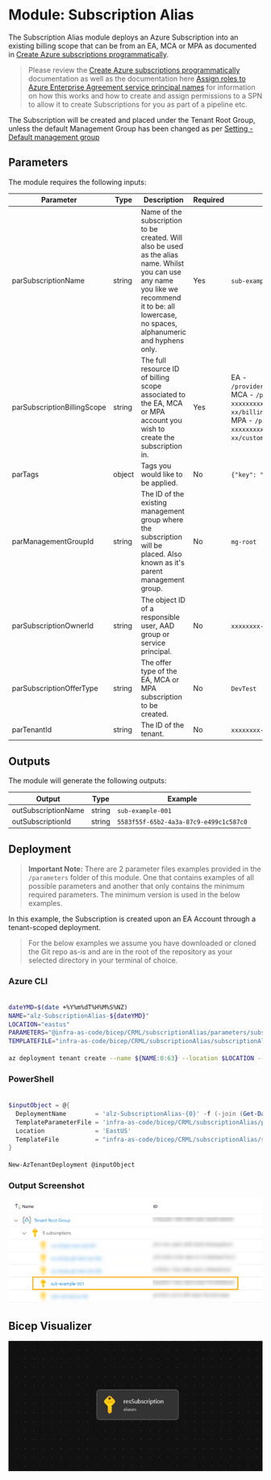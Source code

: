 # Module: Subscription Alias

The Subscription Alias module deploys an Azure Subscription into an existing billing scope that can be from an EA, MCA or MPA as documented in [Create Azure subscriptions programmatically](https://docs.microsoft.com/azure/cost-management-billing/manage/programmatically-create-subscription).

> Please review the [Create Azure subscriptions programmatically](https://docs.microsoft.com/azure/cost-management-billing/manage/programmatically-create-subscription) documentation as well as the documentation here [Assign roles to Azure Enterprise Agreement service principal names](https://docs.microsoft.com/azure/cost-management-billing/manage/assign-roles-azure-service-principals) for information on how this works and how to create and assign permissions to a SPN to allow it to create Subscriptions for you as part of a pipeline etc.

The Subscription will be created and placed under the Tenant Root Group, unless the default Management Group has been changed as per [Setting - Default management group](https://docs.microsoft.com/azure/governance/management-groups/how-to/protect-resource-hierarchy#setting---default-management-group)

## Parameters

The module requires the following inputs:

| Parameter                   | Type   | Description                                                                                                                                                                                       | Required | Example                                                                                                                                                                                                                                                                                                                                                                                                                                                                                                 | Default                 |
| --------------------------- | ------ | ------------------------------------------------------------------------------------------------------------------------------------------------------------------------------------------------- | -------- | ------------------------------------------------------------------------------------------------------------------------------------------------------------------------------------------------------------------------------------------------------------------------------------------------------------------------------------------------------------------------------------------------------------------------------------------------------------------------------------------------------- | ----------------------- |
| parSubscriptionName         | string | Name of the subscription to be created. Will also be used as the alias name. Whilst you can use any name you like we recommend it to be: all lowercase, no spaces, alphanumeric and hyphens only. | Yes      | `sub-example-001`                                                                                                                                                                                                                                                                                                                                                                                                                                                                                       | None, must be provided. |
| parSubscriptionBillingScope | string | The full resource ID of billing scope associated to the EA, MCA or MPA account you wish to create the subscription in.                                                                            | Yes      | EA - `/providers/Microsoft.Billing/BillingAccounts/1234567/enrollmentAccounts/7654321` <br> MCA - `/providers/Microsoft.Billing/billingAccounts/5e98e158-xxxx-xxxx-xxxx-xxxxxxxxxxxx:xxxxxxxx-xxxx-xxxx-xxxx-xxxxxxxxxxxx_xxxx-xx-xx/billingProfiles/AW4F-xxxx-xxx-xxx/invoiceSections/SH3V-xxxx-xxx-xxx` <br> MPA - `/providers/Microsoft.Billing/billingAccounts/99a13315-xxxx-xxxx-xxxx-xxxxxxxxxxxx:xxxxxxxx-xxxx-xxxx-xxxx-xxxxxxxxxxxx_xxxx-xx-xx/customers/2281f543-xxxx-xxxx-xxxx-xxxxxxxxxxxx` | None, must be provided. |
| parTags                     | object | Tags you would like to be applied.                                                                                                                                                                | No       | `{"key": "value"}`                                                                                                                                                                                                                                                                                                                                                                                                                                                                                      | Empty object `{}`       |
| parManagementGroupId        | string | The ID of the existing management group where the subscription will be placed. Also known as it's parent management group.                                                                        | No       | `mg-root`                                                                                                                                                                                                                                                                                                                                                                                                                                                                                               | Empty string            |
| parSubscriptionOwnerId      | string | The object ID of a responsible user, AAD group or service principal.                                                                                                                              | No       | `xxxxxxxx-xxxx-xxxx-xxxx-xxxxxxxxxxx`                                                                                                                                                                                                                                                                                                                                                                                                                                                                   | Empty string            |
| parSubscriptionOfferType    | string | The offer type of the EA, MCA or MPA subscription to be created.                                                                                                                                  | No       | `DevTest`                                                                                                                                                                                                                                                                                                                                                                                                                                                                                               | `Production`            |
| parTenantId                 | string | The ID of the tenant.                                                                                                                                                                             | No       | `xxxxxxxx-xxxx-xxxx-xxxx-xxxxxxxxxxx`                                                                                                                                                                                                                                                                                                                                                                                                                                                                   | `tenant().tenantId`     |

## Outputs

The module will generate the following outputs:

| Output              | Type   | Example                                |
| ------------------- | ------ | -------------------------------------- |
| outSubscriptionName | string | `sub-example-001`                      |
| outSubscriptionId   | string | `5583f55f-65b2-4a3a-87c9-e499c1c587c0` |

## Deployment

> **Important Note:** There are 2 parameter files examples provided in the `/parameters` folder of this module. One that contains examples of all possible parameters and another that only contains the minimum required parameters. The minimum version is used in the below examples.

In this example, the Subscription is created upon an EA Account through a tenant-scoped deployment.

> For the below examples we assume you have downloaded or cloned the Git repo as-is and are in the root of the repository as your selected directory in your terminal of choice.

### Azure CLI

```bash

dateYMD=$(date +%Y%m%dT%H%M%S%NZ)
NAME="alz-SubscriptionAlias-${dateYMD}"
LOCATION="eastus"
PARAMETERS="@infra-as-code/bicep/CRML/subscriptionAlias/parameters/subscriptionAlias.parameters.all.json"
TEMPLATEFILE="infra-as-code/bicep/CRML/subscriptionAlias/subscriptionAlias.bicep"

az deployment tenant create --name ${NAME:0:63} --location $LOCATION --template-file $TEMPLATEFILE --parameters $PARAMETERS
```

### PowerShell

```powershell

$inputObject = @{
  DeploymentName        = 'alz-SubscriptionAlias-{0}' -f (-join (Get-Date -Format 'yyyyMMddTHHMMssffffZ')[0..63])
  TemplateParameterFile = 'infra-as-code/bicep/CRML/subscriptionAlias/parameters/subscriptionAlias.parameters.all.json'
  Location              = 'EastUS'
  TemplateFile          = "infra-as-code/bicep/CRML/subscriptionAlias/subscriptionAlias.bicep"
}

New-AzTenantDeployment @inputObject
```

### Output Screenshot

![Example Deployment Output](media/exampleDeploymentOutput.png "Example Deployment Output")

## Bicep Visualizer

![Bicep Visualizer](media/bicepVisualizer.png "Bicep Visualizer")
